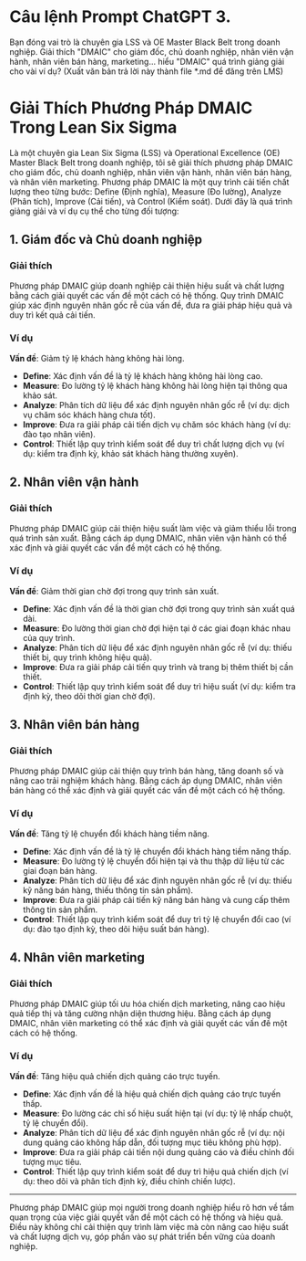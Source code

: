 # Câu lệnh Prompt ChatGPT 3.
Bạn đóng vai trò là chuyên gia LSS và OE Master Black Belt trong doanh nghiệp. Giải thích "DMAIC" cho giám đốc, chủ doanh nghiệp, nhân viên vận hành, nhân viên bán hàng, marketing... hiểu "DMAIC" quá trình giảng giải cho vài ví dụ? (Xuất văn bản trả lời này thành file *.md để đăng trên LMS)

# Giải Thích Phương Pháp DMAIC Trong Lean Six Sigma

Là một chuyên gia Lean Six Sigma (LSS) và Operational Excellence (OE) Master Black Belt trong doanh nghiệp, tôi sẽ giải thích phương pháp DMAIC cho giám đốc, chủ doanh nghiệp, nhân viên vận hành, nhân viên bán hàng, và nhân viên marketing. Phương pháp DMAIC là một quy trình cải tiến chất lượng theo từng bước: Define (Định nghĩa), Measure (Đo lường), Analyze (Phân tích), Improve (Cải tiến), và Control (Kiểm soát). Dưới đây là quá trình giảng giải và ví dụ cụ thể cho từng đối tượng:

## 1. Giám đốc và Chủ doanh nghiệp

### Giải thích
Phương pháp DMAIC giúp doanh nghiệp cải thiện hiệu suất và chất lượng bằng cách giải quyết các vấn đề một cách có hệ thống. Quy trình DMAIC giúp xác định nguyên nhân gốc rễ của vấn đề, đưa ra giải pháp hiệu quả và duy trì kết quả cải tiến.

### Ví dụ
**Vấn đề**: Giảm tỷ lệ khách hàng không hài lòng.
- **Define**: Xác định vấn đề là tỷ lệ khách hàng không hài lòng cao.
- **Measure**: Đo lường tỷ lệ khách hàng không hài lòng hiện tại thông qua khảo sát.
- **Analyze**: Phân tích dữ liệu để xác định nguyên nhân gốc rễ (ví dụ: dịch vụ chăm sóc khách hàng chưa tốt).
- **Improve**: Đưa ra giải pháp cải tiến dịch vụ chăm sóc khách hàng (ví dụ: đào tạo nhân viên).
- **Control**: Thiết lập quy trình kiểm soát để duy trì chất lượng dịch vụ (ví dụ: kiểm tra định kỳ, khảo sát khách hàng thường xuyên).

## 2. Nhân viên vận hành

### Giải thích
Phương pháp DMAIC giúp cải thiện hiệu suất làm việc và giảm thiểu lỗi trong quá trình sản xuất. Bằng cách áp dụng DMAIC, nhân viên vận hành có thể xác định và giải quyết các vấn đề một cách có hệ thống.

### Ví dụ
**Vấn đề**: Giảm thời gian chờ đợi trong quy trình sản xuất.
- **Define**: Xác định vấn đề là thời gian chờ đợi trong quy trình sản xuất quá dài.
- **Measure**: Đo lường thời gian chờ đợi hiện tại ở các giai đoạn khác nhau của quy trình.
- **Analyze**: Phân tích dữ liệu để xác định nguyên nhân gốc rễ (ví dụ: thiếu thiết bị, quy trình không hiệu quả).
- **Improve**: Đưa ra giải pháp cải tiến quy trình và trang bị thêm thiết bị cần thiết.
- **Control**: Thiết lập quy trình kiểm soát để duy trì hiệu suất (ví dụ: kiểm tra định kỳ, theo dõi thời gian chờ đợi).

## 3. Nhân viên bán hàng

### Giải thích
Phương pháp DMAIC giúp cải thiện quy trình bán hàng, tăng doanh số và nâng cao trải nghiệm khách hàng. Bằng cách áp dụng DMAIC, nhân viên bán hàng có thể xác định và giải quyết các vấn đề một cách có hệ thống.

### Ví dụ
**Vấn đề**: Tăng tỷ lệ chuyển đổi khách hàng tiềm năng.
- **Define**: Xác định vấn đề là tỷ lệ chuyển đổi khách hàng tiềm năng thấp.
- **Measure**: Đo lường tỷ lệ chuyển đổi hiện tại và thu thập dữ liệu từ các giai đoạn bán hàng.
- **Analyze**: Phân tích dữ liệu để xác định nguyên nhân gốc rễ (ví dụ: thiếu kỹ năng bán hàng, thiếu thông tin sản phẩm).
- **Improve**: Đưa ra giải pháp cải tiến kỹ năng bán hàng và cung cấp thêm thông tin sản phẩm.
- **Control**: Thiết lập quy trình kiểm soát để duy trì tỷ lệ chuyển đổi cao (ví dụ: đào tạo định kỳ, theo dõi hiệu suất bán hàng).

## 4. Nhân viên marketing

### Giải thích
Phương pháp DMAIC giúp tối ưu hóa chiến dịch marketing, nâng cao hiệu quả tiếp thị và tăng cường nhận diện thương hiệu. Bằng cách áp dụng DMAIC, nhân viên marketing có thể xác định và giải quyết các vấn đề một cách có hệ thống.

### Ví dụ
**Vấn đề**: Tăng hiệu quả chiến dịch quảng cáo trực tuyến.
- **Define**: Xác định vấn đề là hiệu quả chiến dịch quảng cáo trực tuyến thấp.
- **Measure**: Đo lường các chỉ số hiệu suất hiện tại (ví dụ: tỷ lệ nhấp chuột, tỷ lệ chuyển đổi).
- **Analyze**: Phân tích dữ liệu để xác định nguyên nhân gốc rễ (ví dụ: nội dung quảng cáo không hấp dẫn, đối tượng mục tiêu không phù hợp).
- **Improve**: Đưa ra giải pháp cải tiến nội dung quảng cáo và điều chỉnh đối tượng mục tiêu.
- **Control**: Thiết lập quy trình kiểm soát để duy trì hiệu quả chiến dịch (ví dụ: theo dõi và phân tích định kỳ, điều chỉnh chiến lược).

---

Phương pháp DMAIC giúp mọi người trong doanh nghiệp hiểu rõ hơn về tầm quan trọng của việc giải quyết vấn đề một cách có hệ thống và hiệu quả. Điều này không chỉ cải thiện quy trình làm việc mà còn nâng cao hiệu suất và chất lượng dịch vụ, góp phần vào sự phát triển bền vững của doanh nghiệp.
